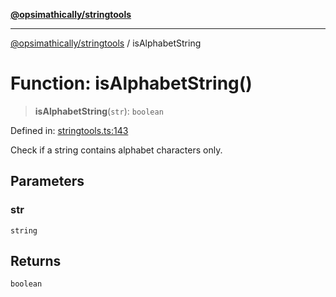[**@opsimathically/stringtools**](../README.md)

***

[@opsimathically/stringtools](../README.md) / isAlphabetString

# Function: isAlphabetString()

> **isAlphabetString**(`str`): `boolean`

Defined in: [stringtools.ts:143](https://github.com/opsimathically/stringtools/blob/19be7bae03961147b0747304375997adca8ccd4a/src/stringtools.ts#L143)

Check if a string contains alphabet characters only.

## Parameters

### str

`string`

## Returns

`boolean`
